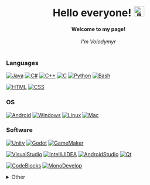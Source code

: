 <h1 align="center">Hello everyone! <img src="" width="28px" alt="👋"></h1>

<p align="center">
    <b>Welcome to my page!</b><br><br>
    <i>
        I'm Volodymyr<br>
    </i><br>
   <!--Links
    <a href="https://www.linkedin.com/in/">
        <img src="" alt="LinkedIn">
    </a>
   -->
</p>


### Languages
[![Java](https://img.shields.io/badge/java-393646?style=for-the-badge&logo=openjdk)](https://github.com/volodymyr-tsukanov)
[![C#](https://img.shields.io/badge/c%23-393646?style=for-the-badge&logo=csharp)](https://github.com/volodymyr-tsukanov)
[![C++](https://img.shields.io/badge/c++-393646?style=for-the-badge&logo=cplusplus)](https://github.com/volodymyr-tsukanov)
[![C](https://img.shields.io/badge/c-393646?style=for-the-badge&logo=c)](https://github.com/volodymyr-tsukanov)
[![Python](https://img.shields.io/badge/python-393646?style=for-the-badge&logo=python)](https://github.com/volodymyr-tsukanov)
[![Bash](https://img.shields.io/badge/bash-393646?style=for-the-badge&logo=gnu-bash&logoColor=white)](https://github.com/volodymyr-tsukanov)

[![HTML](https://img.shields.io/badge/html-393646?style=for-the-badge&logo=html5)](https://github.com/volodymyr-tsukanov)
[![CSS](https://img.shields.io/badge/css-393646?style=for-the-badge&logo=css3)](https://github.com/volodymyr-tsukanov)


### OS
[![Android](https://img.shields.io/badge/Android-393646?style=for-the-badge&logo=android)](https://github.com/volodymyr-tsukanov)
[![Windows](https://img.shields.io/badge/Windows-393646?style=for-the-badge&logo=Windows)](https://github.com/volodymyr-tsukanov)
[![Linux](https://img.shields.io/badge/Linux-393646?style=for-the-badge&logo=kalilinux)](https://github.com/volodymyr-tsukanov)
[![Mac](https://img.shields.io/badge/Mac-393646?style=for-the-badge&logo=macos)](https://github.com/volodymyr-tsukanov)


### Software
[![Unity](https://img.shields.io/badge/Unity-393646?style=for-the-badge&logo=unity)](https://github.com/volodymyr-tsukanov)
[![Godot](https://img.shields.io/badge/Godot-393646?style=for-the-badge&logo=godotengine)](https://github.com/volodymyr-tsukanov)
[![GameMaker](https://img.shields.io/badge/GameMaker-393646?style=for-the-badge&logo=gamemaker)](https://github.com/volodymyr-tsukanov)

[![VisualStudio](https://img.shields.io/badge/Visual%20Studio-393646?style=for-the-badge&logo=visualstudio&logoColor=blue)](https://github.com/volodymyr-tsukanov)
[![IntelliJIDEA](https://img.shields.io/badge/Intellij%20Idea-393646?style=for-the-badge&logo=intellijidea&logoColor=violet)](https://github.com/volodymyr-tsukanov)
[![AndroidStudio](https://img.shields.io/badge/Android%20Studio-393646?style=for-the-badge&logo=androidstudio)](https://github.com/volodymyr-tsukanov)
[![Qt](https://img.shields.io/badge/Qt-393646?style=for-the-badge&logo=qt)](https://github.com/volodymyr-tsukanov)

[![CodeBlocks](https://img.shields.io/badge/CodeBlocks-393646?style=for-the-badge&logo=codeblocks)](https://github.com/volodymyr-tsukanov)
[![MonoDevelop](https://img.shields.io/badge/MonoDevelop-393646?style=for-the-badge&logo=monodevelop)](https://github.com/volodymyr-tsukanov)


<details>
<summary>Other</summary>
<h4 align="left">Default stuff<br></h4>
  
- 👋 Hi, I’m @volodymyr-tsukanov
- 👀 I’m interested in ...
- 🌱 I’m currently learning ...
- 💞️ I’m looking to collaborate on ...
- 📫 How to reach me ...
</details>

<!---
volodymyr-tsukanov/volodymyr-tsukanov is a ✨ special ✨ repository because its `README.md` (this file) appears on your GitHub profile.
You can click the Preview link to take a look at your changes.



Templates
<picture>
  <source media="(prefers-color-scheme: dark)" srcset="https://user-images.githubusercontent.com/25423296/163456776-7f95b81a-f1ed-45f7-b7ab-8fa810d529fa.png">
  <source media="(prefers-color-scheme: light)" srcset="https://user-images.githubusercontent.com/25423296/163456779-a8556205-d0a5-45e2-ac17-42d089e3c3f8.png">
  <img alt="Shows an illustrated sun in light mode and a moon with stars in dark mode." src="https://user-images.githubusercontent.com/25423296/163456779-a8556205-d0a5-45e2-ac17-42d089e3c3f8.png">
</picture>


## About me

Hi, I'm Mona. You might recognize me as GitHub's mascot.

| Rank | Languages |
|-----:|-----------|
|     1| Javascript|
|     2| Python    |
|     3| SQL       |
--->
